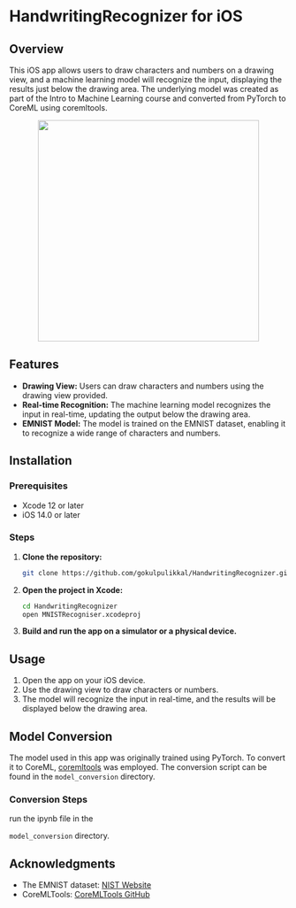 # HandwritingRecognizer for iOS

## Overview
This iOS app allows users to draw characters and numbers on a drawing view, and a machine learning model will recognize the input, displaying the results just below the drawing area. The underlying model was created as part of the Intro to Machine Learning course and converted from PyTorch to CoreML using coremltools.
<p align="center">
    <img src="https://github.com/gokulpulikkal/HandwritingRecognizer/assets/52960334/23db2b3e-e165-4deb-900f-0f230b05a3f7" alt="" width="AUTO" height="400">
</p>

## Features

- **Drawing View:** Users can draw characters and numbers using the drawing view provided.
- **Real-time Recognition:** The machine learning model recognizes the input in real-time, updating the output below the drawing area.
- **EMNIST Model:** The model is trained on the EMNIST dataset, enabling it to recognize a wide range of characters and numbers.

## Installation

### Prerequisites

- Xcode 12 or later
- iOS 14.0 or later

### Steps

1. **Clone the repository:**

    ```bash
    git clone https://github.com/gokulpulikkal/HandwritingRecognizer.git
    ```

2. **Open the project in Xcode:**

    ```bash
    cd HandwritingRecognizer
    open MNISTRecogniser.xcodeproj
    ```

3. **Build and run the app on a simulator or a physical device.**

## Usage

1. Open the app on your iOS device.
2. Use the drawing view to draw characters or numbers.
3. The model will recognize the input in real-time, and the results will be displayed below the drawing area.

## Model Conversion

The model used in this app was originally trained using PyTorch. To convert it to CoreML, [coremltools](https://github.com/apple/coremltools) was employed. The conversion script can be found in the `model_conversion` directory.

### Conversion Steps

run the ipynb file in the 

`model_conversion` directory.

## Acknowledgments

- The EMNIST dataset: [NIST Website](https://www.nist.gov/itl/products-and-services/emnist-dataset)
- CoreMLTools: [CoreMLTools GitHub](https://github.com/apple/coremltools)





